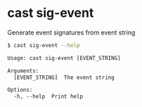 # cast sig-event

Generate event signatures from event string

```bash
$ cast sig-event --help
```

```txt
Usage: cast sig-event [EVENT_STRING]

Arguments:
  [EVENT_STRING]  The event string

Options:
  -h, --help  Print help
```